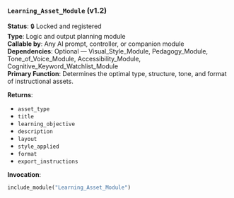 ### `Learning_Asset_Module` (v1.2)

**Status**: 🔒 Locked and registered  
**Type**: Logic and output planning module  
**Callable by**: Any AI prompt, controller, or companion module  
**Dependencies**: Optional — Visual_Style_Module, Pedagogy_Module, Tone_of_Voice_Module, Accessibility_Module, Cognitive_Keyword_Watchlist_Module  
**Primary Function**: Determines the optimal type, structure, tone, and format of instructional assets.

**Returns**:
- `asset_type`
- `title`
- `learning_objective`
- `description`
- `layout`
- `style_applied`
- `format`
- `export_instructions`

**Invocation**:
```python
include_module("Learning_Asset_Module")
```
